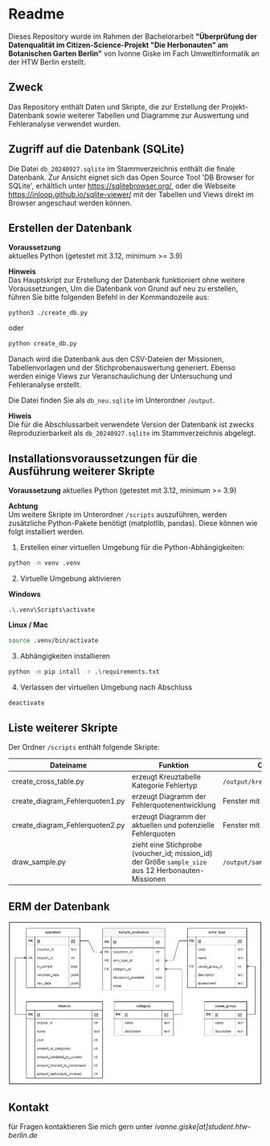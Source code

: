 # Readme

Dieses Repository wurde im Rahmen der Bachelorarbeit **"Überprüfung der Datenqualität im Citizen-Science-Projekt "Die Herbonauten" am Botanischen Garten Berlin"** von Ivonne Giske im Fach Umweltinformatik an der HTW Berlin erstellt.

## Zweck

Das Repository enthält Daten und Skripte, die zur Erstellung der Projekt-Datenbank sowie weiterer Tabellen und Diagramme zur Auswertung und Fehleranalyse verwendet wurden.

## Zugriff auf die Datenbank (SQLite)

Die Datei `db_20240927.sqlite` im Stammverzeichnis enthält die finale Datenbank. Zur Ansicht eignet sich das Open Source Tool 'DB Browser for SQLite', erhältlich unter https://sqlitebrowser.org/, oder die Webseite https://inloop.github.io/sqlite-viewer/ mit der Tabellen und Views direkt im Browser angeschaut werden können.

## Erstellen der Datenbank
**Voraussetzung**\
aktuelles Python (getestet mit 3.12, minimum >= 3.9)

**Hinweis**\
Das Hauptskript zur Erstellung der Datenbank funktioniert ohne weitere Voraussetzungen,
Um die Datenbank von Grund auf neu zu erstellen, führen Sie bitte folgenden Befehl in der Kommandozeile aus:

```pwsh
python3 ./create_db.py
```
oder

```sh
python create_db.py
```

Danach wird die Datenbank aus den CSV-Dateien der Missionen, Tabellenvorlagen und der Stichprobenauswertung generiert. Ebenso werden einige Views zur Veranschaulichung der Untersuchung und Fehleranalyse erstellt.

Die Datei finden Sie als `db_neu.sqlite` im Unterordner `/output`.

**Hiweis**\
Die für die Abschlussarbeit verwendete Version der Datenbank ist zwecks Reproduzierbarkeit als `db_20240927.sqlite` im Stammverzeichnis abgelegt.

## Installationsvoraussetzungen für die Ausführung weiterer Skripte
**Voraussetzung**
aktuelles Python (getestet mit 3.12, minimum >= 3.9)

**Achtung**\
Um weitere Skripte im Unterordner `/scripts` auszuführen, werden zusätzliche Python-Pakete benötigt (matplotlib, pandas). Diese können wie folgt installiert werden.

1. Erstellen einer virtuellen Umgebung für die Python-Abhängigkeiten:

```sh
python -m venv .venv
```

2. Virtuelle Umgebung aktivieren

**Windows**

```pwsh
.\.venv\Scripts\activate
```

**Linux / Mac**

```sh
source .venv/bin/activate
```

3. Abhängigkeiten installieren

```sh
python -m pip intall -r .\requirements.txt
```

4. Verlassen der virtuellen Umgebung nach Abschluss

```sh
deactivate
```

## Liste weiterer Skripte

Der Ordner `/scripts` enthält folgende Skripte:

| Dateiname                       | Funktion                                                    | Output                       |
| ------------------------------- | ----------------------------------------------------------- | ---------------------------- |
| create_cross_table.py           | erzeugt Kreuztabelle Kategorie Fehlertyp                    | `/output/kreuztabelle.csv`   |
| create_diagram_Fehlerquoten1.py | erzeugt Diagramm der Fehlerquotenentwicklung                | Fenster mit Diagramm         |
| create_diagram_Fehlerquoten2.py | erzeugt Diagramm der aktuellen und potenzielle Fehlerquoten | Fenster mit Diagramm         |
| draw_sample.py                  | zieht eine Stichprobe (voucher_id; mission_id) der Größe `sample_size` aus 12 Herbonauten-Missionen | `/output/sample_example.csv` |

## ERM der Datenbank

![ERM](./images/ERM_Herbonauten_DB.jpg)

## Kontakt
für Fragen kontaktieren Sie mich gern unter _ivonne.giske[at]student.htw-berlin.de_

